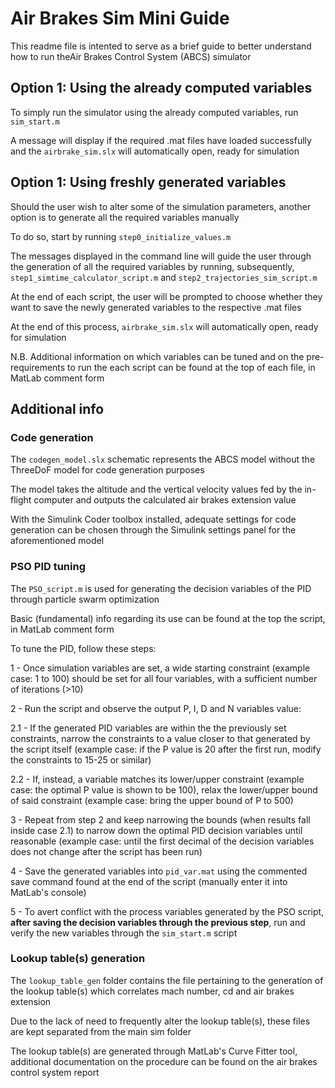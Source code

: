 # Air Brakes Sim Mini Guide
This readme file is intented to serve as a brief guide to better understand how to run theAir Brakes Control System (ABCS) simulator

## Option 1:  Using the already computed variables
To simply run the simulator using the already computed variables, run `sim_start.m`

A message will display if the required .mat files have loaded successfully and the `airbrake_sim.slx` will automatically open, ready for simulation

## Option 1:  Using freshly generated variables
Should the user wish to alter some of the simulation parameters, another option is to generate all the required variables manually 

To do so, start by running `step0_initialize_values.m` 

The messages displayed in the command line will guide the user through the generation of all the required variables by running, subsequently, `step1_simtime_calculator_script.m` and `step2_trajectories_sim_script.m`

At the end of each script, the user will be prompted to choose whether they want to save the newly generated variables to the respective .mat files

At the end of this process, `airbrake_sim.slx` will automatically open, ready for simulation

N.B. Additional information on which variables can be tuned and on the pre-requirements to run the each script can be found at the top of each file, in MatLab comment form 




## Additional info
### Code generation
The `codegen_model.slx` schematic represents the ABCS model without the ThreeDoF model for code generation purposes

The model takes the altitude and the vertical velocity values fed by the in-flight computer and outputs the calculated air brakes extension value

With the Simulink Coder toolbox installed, adequate settings for code generation can be chosen through the Simulink settings panel for the aforementioned model

### PSO PID tuning
The `PSO_script.m` is used for generating the decision variables of the PID through particle swarm optimization

Basic (fundamental) info regarding its use can be found at the top the script, in MatLab comment form

To tune the PID, follow these steps:

1 - Once simulation variables are set, a wide starting constraint (example case: 1 to 100) should be set for all four variables, with a sufficient number of iterations (>10)

2 - Run the script and observe the output P, I, D and N variables value:

2.1 - If the generated PID variables are within the the previously set constraints, narrow the constraints to a value closer to that generated by the script itself (example case: if the P value is 20 after the first run, modify the constraints to 15-25 or similar)
    
2.2 - If, instead, a variable matches its lower/upper constraint (example case: the optimal P value is shown to be 100), relax the lower/upper bound of said constraint (example case: bring the upper bound of P to 500)

3 - Repeat from step 2 and keep narrowing the bounds (when results fall inside case 2.1) to narrow down the optimal PID decision variables until reasonable (example case: until the first decimal of the decision variables does not change after the script has been run)

4 - Save the generated variables into `pid_var.mat` using the commented save command found at the end of the script (manually enter it into MatLab's console)

5 - To avert conflict with the process variables generated by the PSO script, **after saving the decision variables through the previous step**, run and verify the new variables through the `sim_start.m` script

### Lookup table(s) generation
The `lookup_table_gen` folder contains the file pertaining to the generation of the lookup table(s) which correlates mach number, cd and air brakes extension

Due to the lack of need to frequently alter the lookup table(s), these files are kept separated from the main sim folder

The lookup table(s) are generated through MatLab's Curve Fitter tool, additional documentation on the procedure can be found on the air brakes control system report

